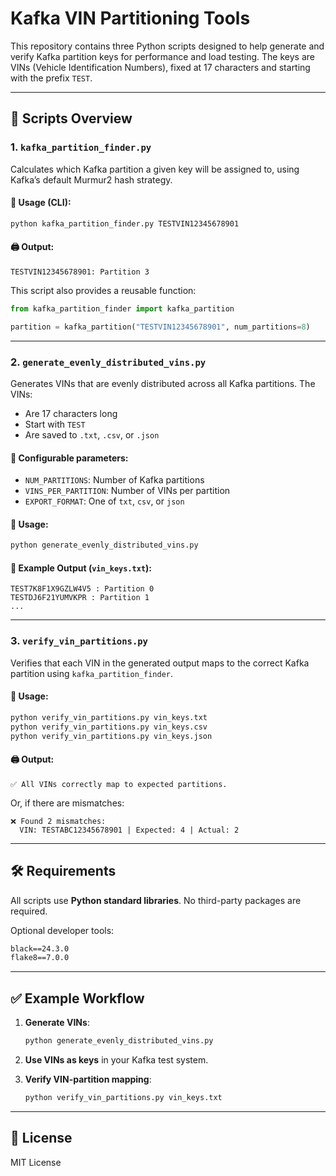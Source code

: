 # Kafka VIN Partitioning Tools

This repository contains three Python scripts designed to help generate and verify Kafka partition keys for performance and load testing. The keys are VINs (Vehicle Identification Numbers), fixed at 17 characters and starting with the prefix `TEST`.

---

## 📁 Scripts Overview

### 1. `kafka_partition_finder.py`

Calculates which Kafka partition a given key will be assigned to, using Kafka’s default Murmur2 hash strategy.

#### 🔧 Usage (CLI):
```bash
python kafka_partition_finder.py TESTVIN12345678901
```

#### 🖨 Output:
```
TESTVIN12345678901: Partition 3
```

This script also provides a reusable function:
```python
from kafka_partition_finder import kafka_partition

partition = kafka_partition("TESTVIN12345678901", num_partitions=8)
```

---

### 2. `generate_evenly_distributed_vins.py`

Generates VINs that are evenly distributed across all Kafka partitions. The VINs:
- Are 17 characters long
- Start with `TEST`
- Are saved to `.txt`, `.csv`, or `.json`

#### 🔧 Configurable parameters:
- `NUM_PARTITIONS`: Number of Kafka partitions
- `VINS_PER_PARTITION`: Number of VINs per partition
- `EXPORT_FORMAT`: One of `txt`, `csv`, or `json`

#### 🏃 Usage:
```bash
python generate_evenly_distributed_vins.py
```

#### 💾 Example Output (`vin_keys.txt`):
```
TEST7K8F1X9GZLW4V5 : Partition 0
TESTDJ6F21YUMVKPR : Partition 1
...
```

---

### 3. `verify_vin_partitions.py`

Verifies that each VIN in the generated output maps to the correct Kafka partition using `kafka_partition_finder`.

#### 🏃 Usage:
```bash
python verify_vin_partitions.py vin_keys.txt
python verify_vin_partitions.py vin_keys.csv
python verify_vin_partitions.py vin_keys.json
```

#### 🖨 Output:
```
✅ All VINs correctly map to expected partitions.
```

Or, if there are mismatches:
```
❌ Found 2 mismatches:
  VIN: TESTABC12345678901 | Expected: 4 | Actual: 2
```

---

## 🛠 Requirements

All scripts use **Python standard libraries**. No third-party packages are required.

Optional developer tools:
```txt
black==24.3.0
flake8==7.0.0
```

---

## ✅ Example Workflow

1. **Generate VINs**:
   ```bash
   python generate_evenly_distributed_vins.py
   ```

2. **Use VINs as keys** in your Kafka test system.

3. **Verify VIN-partition mapping**:
   ```bash
   python verify_vin_partitions.py vin_keys.txt
   ```

---

## 📄 License

MIT License